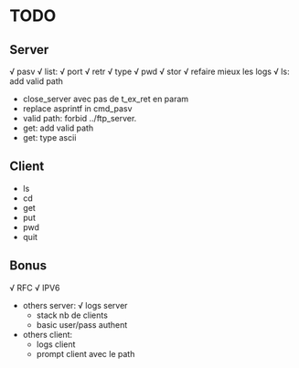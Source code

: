 # TODO

## Server
√ pasv
√ list:
√ port
√ retr
√ type
√ pwd
√ stor
√ refaire mieux les logs
√ ls:  add valid path
- close_server avec pas de t_ex_ret en param
- replace asprintf in cmd_pasv
- valid path: forbid ../ftp_server.
- get: add valid path
- get: type ascii

## Client
- ls
- cd
- get
- put
- pwd
- quit

## Bonus
√ RFC
√ IPV6
- others server:
	√ logs server
	- stack nb de clients
	- basic user/pass authent
- others client:
	- logs client
	- prompt client avec le path

